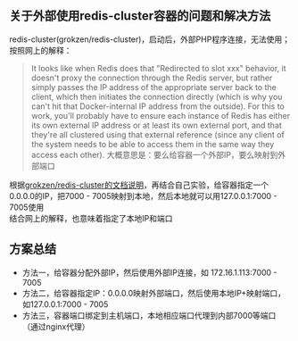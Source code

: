 ## 关于外部使用redis-cluster容器的问题和解决方法

redis-cluster(grokzen/redis-cluster)，启动后，外部PHP程序连接，无法使用；   
按照网上的解释：
> It looks like when Redis does that "Redirected to slot xxx" behavior, it doesn't proxy the connection through the Redis server, but rather simply passes the IP address of the appropriate server back to the client, which then initiates the connection directly (which is why you can't hit that Docker-internal IP address from the outside). For this to work, you'll probably have to ensure each instance of Redis has either its own external IP address or at least its own external port, and that they're all clustered using that external reference (since any client of the system needs to be able to access them in the same way they access each other).
大概意思是：要么给容器一个外部IP，要么映射到外部端口   

根据[grokzen/redis-cluster的文档说明](https://github.com/Grokzen/docker-redis-cluster)，再结合自己实验，给容器指定一个0.0.0.0的IP，把7000 - 7005映射到本地，然后本地就可以用127.0.0.1:7000 - 7005使用   
结合网上的解释，也意味着指定了本地IP和端口

## 方案总结
* 方法一，给容器分配外部IP，然后使用外部IP连接，如 172.16.1.113:7000 - 7005
* 方法二，给容器指定IP：0.0.0.0映射外部端口，然后使用本地IP+映射端口，如127.0.0.1:7000 - 7005
* 方法三，容器端口绑定到主机端口，本地相应端口代理到内部7000等端口（通过nginx代理）
